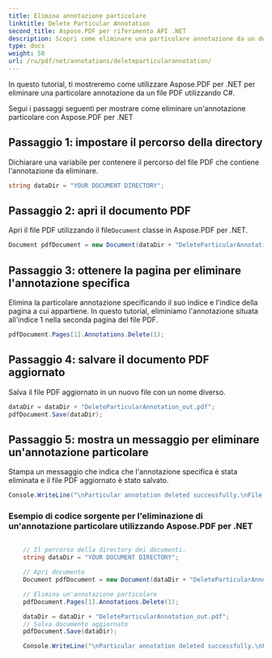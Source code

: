 ```yaml
---
title: Elimina annotazione particolare
linktitle: Delete Particular Annotation
second_title: Aspose.PDF per riferimento API .NET
description: Scopri come eliminare una particolare annotazione da un documento PDF utilizzando Aspose.PDF per .NET con questa guida dettagliata.
type: docs
weight: 50
url: /ru/pdf/net/annotations/deleteparticularannotation/
---
```

In questo tutorial, ti mostreremo come utilizzare Aspose.PDF per .NET per eliminare una particolare annotazione da un file PDF utilizzando C#.

Segui i passaggi seguenti per mostrare come eliminare un'annotazione particolare con Aspose.PDF per .NET

## Passaggio 1: impostare il percorso della directory

Dichiarare una variabile per contenere il percorso del file PDF che contiene l'annotazione da eliminare. 

```csharp
string dataDir = "YOUR DOCUMENT DIRECTORY";
```

## Passaggio 2: apri il documento PDF

 Apri il file PDF utilizzando il file`Document` classe in Aspose.PDF per .NET.

```csharp
Document pdfDocument = new Document(dataDir + "DeleteParticularAnnotation.pdf");
```

## Passaggio 3: ottenere la pagina per eliminare l'annotazione specifica

Elimina la particolare annotazione specificando il suo indice e l'indice della pagina a cui appartiene. In questo tutorial, eliminiamo l'annotazione situata all'indice 1 nella seconda pagina del file PDF.

```csharp
pdfDocument.Pages[1].Annotations.Delete(1);
```
## Passaggio 4: salvare il documento PDF aggiornato

Salva il file PDF aggiornato in un nuovo file con un nome diverso.

```csharp
dataDir = dataDir + "DeleteParticularAnnotation_out.pdf";
pdfDocument.Save(dataDir);
```

## Passaggio 5: mostra un messaggio per eliminare un'annotazione particolare

Stampa un messaggio che indica che l'annotazione specifica è stata eliminata e il file PDF aggiornato è stato salvato.

```csharp
Console.WriteLine("\nParticular annotation deleted successfully.\nFile saved at " + dataDir);
```

### Esempio di codice sorgente per l'eliminazione di un'annotazione particolare utilizzando Aspose.PDF per .NET

```csharp

	// Il percorso della directory dei documenti.
	string dataDir = "YOUR DOCUMENT DIRECTORY";

	// Apri documento
	Document pdfDocument = new Document(dataDir + "DeleteParticularAnnotation.pdf");

	// Elimina un'annotazione particolare
	pdfDocument.Pages[1].Annotations.Delete(1);

	dataDir = dataDir + "DeleteParticularAnnotation_out.pdf";
	// Salva documento aggiornato
	pdfDocument.Save(dataDir);

	Console.WriteLine("\nParticular annotation deleted successfully.\nFile saved at " + dataDir);

```
